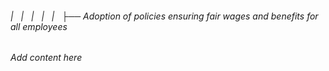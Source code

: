###### |   |   |   |   |   ├── Adoption of policies ensuring fair wages and benefits for all employees

*Add content here*
